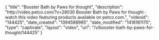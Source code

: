 {
    "title": "Booster Bath by Paws for thought",
    "description": "http:\/\/video.petco.com\/?v=28030 Booster Bath by Paws for thought : watch this video featuring products available on petco.com.",
    "videoid": "144425",
    "date_created": "1394588985",
    "date_modified": "1418181170",
    "type": "captivate",
    "layout": "video",
    "url": "\/v\/booster-bath-by-paws-for-thought\/144425"
}